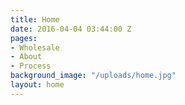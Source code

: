 ```yaml
---
title: Home
date: 2016-04-04 03:44:00 Z
pages:
- Wholesale
- About
- Process
background_image: "/uploads/home.jpg"
layout: home
---
```


